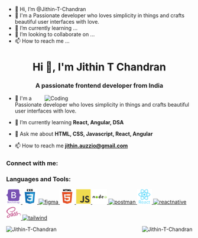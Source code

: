 - 👋 Hi, I’m @Jithin-T-Chandran
- 👀 I'm a Passionate developer who loves simplicity in things and crafts beautiful user interfaces with love.
- 🌱 I’m currently learning ...
- 💞️ I’m looking to collaborate on ...
- 📫 How to reach me ...




<h1 align="center">Hi 👋, I'm Jithin T Chandran</h1>
<h3 align="center">A passionate frontend developer from India</h3>
<img mg align="right" alt="Coding" width="400" src="https://cdn.dribbble.com/users/1162077/screenshots/3848914/programmer.gif"/>

- 👀 I'm a Passionate developer who loves simplicity in things and crafts beautiful user interfaces with love.

- 🌱 I’m currently learning **React, Angular, DSA**

- 💬 Ask me about **HTML, CSS, Javascript, React, Angular**

- 📫 How to reach me **jithin.auzzio@gmail.com**

<h3 align="left">Connect with me:</h3>
<p align="left">
</p>

<h3 align="left">Languages and Tools:</h3>
<p align="left"> <a href="https://getbootstrap.com" target="_blank" rel="noreferrer"> <img src="https://raw.githubusercontent.com/devicons/devicon/master/icons/bootstrap/bootstrap-plain-wordmark.svg" alt="bootstrap" width="40" height="40"/> </a> <a href="https://www.w3schools.com/css/" target="_blank" rel="noreferrer"> <img src="https://raw.githubusercontent.com/devicons/devicon/master/icons/css3/css3-original-wordmark.svg" alt="css3" width="40" height="40"/> </a> <a href="https://www.figma.com/" target="_blank" rel="noreferrer"> <img src="https://www.vectorlogo.zone/logos/figma/figma-icon.svg" alt="figma" width="40" height="40"/> </a> <a href="https://www.w3.org/html/" target="_blank" rel="noreferrer"> <img src="https://raw.githubusercontent.com/devicons/devicon/master/icons/html5/html5-original-wordmark.svg" alt="html5" width="40" height="40"/> </a> <a href="https://developer.mozilla.org/en-US/docs/Web/JavaScript" target="_blank" rel="noreferrer"> <img src="https://raw.githubusercontent.com/devicons/devicon/master/icons/javascript/javascript-original.svg" alt="javascript" width="40" height="40"/> </a> <a href="https://nodejs.org" target="_blank" rel="noreferrer"> <img src="https://raw.githubusercontent.com/devicons/devicon/master/icons/nodejs/nodejs-original-wordmark.svg" alt="nodejs" width="40" height="40"/> </a> <a href="https://postman.com" target="_blank" rel="noreferrer"> <img src="https://www.vectorlogo.zone/logos/getpostman/getpostman-icon.svg" alt="postman" width="40" height="40"/> </a> <a href="https://reactjs.org/" target="_blank" rel="noreferrer"> <img src="https://raw.githubusercontent.com/devicons/devicon/master/icons/react/react-original-wordmark.svg" alt="react" width="40" height="40"/> </a> <a href="https://reactnative.dev/" target="_blank" rel="noreferrer"> <img src="https://reactnative.dev/img/header_logo.svg" alt="reactnative" width="40" height="40"/> </a> <a href="https://sass-lang.com" target="_blank" rel="noreferrer"> <img src="https://raw.githubusercontent.com/devicons/devicon/master/icons/sass/sass-original.svg" alt="sass" width="40" height="40"/> </a> <a href="https://tailwindcss.com/" target="_blank" rel="noreferrer"> <img src="https://www.vectorlogo.zone/logos/tailwindcss/tailwindcss-icon.svg" alt="tailwind" width="40" height="40"/> </a> </p>

<p><img align="left" src="https://github-readme-stats.vercel.app/api/top-langs?username=Jithin-T-Chandran&show_icons=true&locale=en&layout=compact" alt="Jithin-T-Chandran" /></p>

<p>&nbsp;<img align="right" src="https://github-readme-stats.vercel.app/api?username=Jithin-T-Chandran&show_icons=true&locale=en" alt="Jithin-T-Chandran" /></p>
